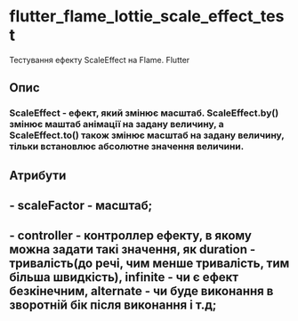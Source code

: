 # flutter_flame_lottie_scale_effect_test

Тестування ефекту ScaleEffect на Flame. Flutter

## Опис

### ScaleEffect - ефект, який змінює масштаб. ScaleEffect.by() змінює маштаб анімації на задану величину, а ScaleEffect.to() також змінює масштаб на задану величину, тільки встановлює абсолютне значення величини.

## Атрибути

## - scaleFactor - масштаб;
## - controller - контроллер ефекту, в якому можна задати такі значення, як duration - тривалість(до речі, чим менше тривалість, тим більша швидкість), infinite - чи є ефект безкінечним, alternate - чи буде виконання в зворотній бік після виконання і т.д;
